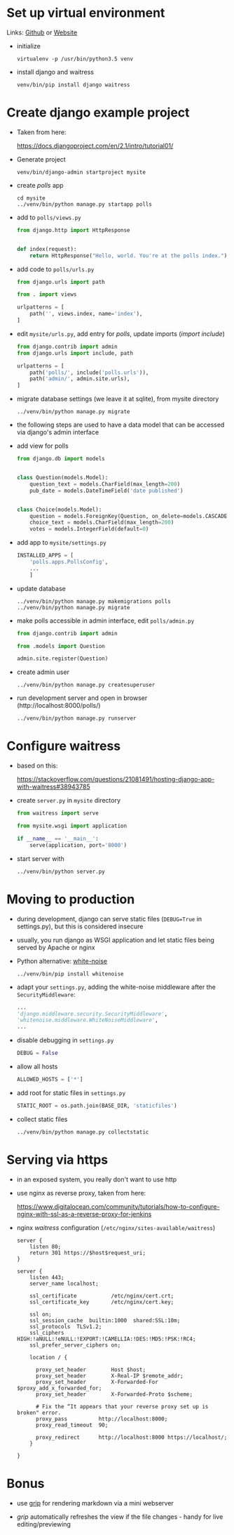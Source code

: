 # Set up virtual environment
Links: [Github](https://github.com/irsbugs/meetings/blob/master/2018/2018-09-10/waitress/README.md) or [Website](https://irsbugs.github.io/meetings/2018/2018-09-10/waitress/) 

* initialize

  ```
  virtualenv -p /usr/bin/python3.5 venv
  ```

* install django and waitress

  ```
  venv/bin/pip install django waitress
  ```

# Create django example project

* Taken from here: 

  https://docs.djangoproject.com/en/2.1/intro/tutorial01/

* Generate project

  ```
  venv/bin/django-admin startproject mysite
  ```

* create *polls* app

  ```
  cd mysite
  ../venv/bin/python manage.py startapp polls
  ```

* add to `polls/views.py`

  ```python
  from django.http import HttpResponse


  def index(request):
      return HttpResponse("Hello, world. You're at the polls index.")  
  ```

* add code to `polls/urls.py`

  ```python
  from django.urls import path

  from . import views

  urlpatterns = [
      path('', views.index, name='index'),
  ]
  ```

* edit `mysite/urls.py`, add entry for *polls*, update imports (*import include*)

  ```python
  from django.contrib import admin
  from django.urls import include, path

  urlpatterns = [
      path('polls/', include('polls.urls')),
      path('admin/', admin.site.urls),
  ]  
  ```

* migrate database settings (we leave it at sqlite), from mysite directory

  ```
  ../venv/bin/python manage.py migrate  
  ```

* the following steps are used to have a data model that can be
  accessed via django's admin interface

* add view for polls

  ```python
  from django.db import models


  class Question(models.Model):
      question_text = models.CharField(max_length=200)
      pub_date = models.DateTimeField('date published')


  class Choice(models.Model):
      question = models.ForeignKey(Question, on_delete=models.CASCADE)
      choice_text = models.CharField(max_length=200)
      votes = models.IntegerField(default=0)
  
  ```

* add app to `mysite/settings.py`

  ```python
  INSTALLED_APPS = [
      'polls.apps.PollsConfig',
      ...
      ]
  ```

* update database

  ```
  ../venv/bin/python manage.py makemigrations polls
  ../venv/bin/python manage.py migrate
  ```

* make polls accessible in admin interface, edit `polls/admin.py`

  ```python
  from django.contrib import admin

  from .models import Question

  admin.site.register(Question)
  ```
  

* create admin user

  ```
  ../venv/bin/python manage.py createsuperuser
  ```

* run development server and open in browser (http://localhost:8000/polls/)

  ```
  ../venv/bin/python manage.py runserver
  ```

# Configure waitress

* based on this: 

  https://stackoverflow.com/questions/21081491/hosting-django-app-with-waitress#38943785

* create `server.py` in `mysite` directory

  ```python
  from waitress import serve

  from mysite.wsgi import application

  if __name__ == '__main__':
      serve(application, port='8000')  
  ```

* start server with 

  ```
  ../venv/bin/python server.py
  ```


# Moving to production

* during development, django can serve static files (`DEBUG=True` in settings.py),
  but this is considered insecure

* usually, you run django as WSGI application and let static files being 
  served by Apache or nginx

* Python alternative: [white-noise](http://whitenoise.evans.io/en/stable/)

  ```
  ../venv/bin/pip install whitenoise
  ```

* adapt your `settings.py`, adding the white-noise middleware after the `SecurityMiddleware`:

  ```python
  ...
  'django.middleware.security.SecurityMiddleware',
  'whitenoise.middleware.WhiteNoiseMiddleware',
  ...
  ```

* disable debugging in `settings.py`

  ```python
  DEBUG = False
  ```

* allow all hosts

  ```python
  ALLOWED_HOSTS = ['*']
  ```

* add root for static files in `settings.py`

  ```python
  STATIC_ROOT = os.path.join(BASE_DIR, 'staticfiles')
  ```

* collect static files

  ```
  ../venv/bin/python manage.py collectstatic
  ```


# Serving via https

* in an exposed system, you really don't want to use http

* use nginx as reverse proxy, taken from here: 

  https://www.digitalocean.com/community/tutorials/how-to-configure-nginx-with-ssl-as-a-reverse-proxy-for-jenkins

* nginx *waitress* configuration (`/etc/nginx/sites-available/waitress`)

  ```nginx
  server {
      listen 80;
      return 301 https://$host$request_uri;
  }

  server {
      listen 443;
      server_name localhost;

      ssl_certificate           /etc/nginx/cert.crt;
      ssl_certificate_key       /etc/nginx/cert.key;

      ssl on;
      ssl_session_cache  builtin:1000  shared:SSL:10m;
      ssl_protocols  TLSv1.2;
      ssl_ciphers HIGH:!aNULL:!eNULL:!EXPORT:!CAMELLIA:!DES:!MD5:!PSK:!RC4;
      ssl_prefer_server_ciphers on;

      location / {

        proxy_set_header        Host $host;
        proxy_set_header        X-Real-IP $remote_addr;
        proxy_set_header        X-Forwarded-For $proxy_add_x_forwarded_for;
        proxy_set_header        X-Forwarded-Proto $scheme;

        # Fix the “It appears that your reverse proxy set up is broken" error.
        proxy_pass          http://localhost:8000;
        proxy_read_timeout  90;

        proxy_redirect      http://localhost:8000 https://localhost/;
      }

  }
  ```

# Bonus

* use [grip](http://github.com/joeyespo/grip) for rendering markdown via
  a mini webserver

* *grip* automatically refreshes the view if the file changes - handy for
  live editing/previewing

